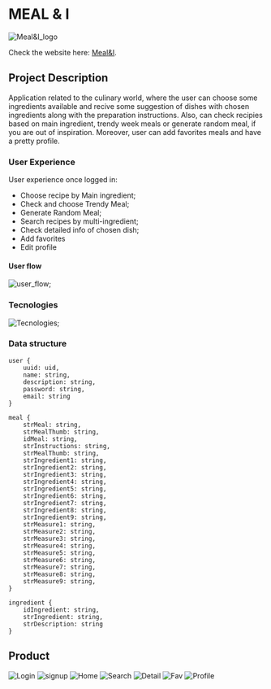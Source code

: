 # MEAL & I

![Meal&I_logo](src/assets/images/logo.2.png)

Check the website here: [Meal&I](https://meal-and-i.web.app/).

## Project Description

Application related to the culinary world, where the user can choose some ingredients available and recive some suggestion of dishes with chosen ingredients along with the preparation instructions.
Also, can check recipies based on main ingredient, trendy week meals or generate random meal, if you are out of inspiration. Moreover,  user can add favorites meals and have a pretty profile. 

### User Experience
User experience once logged in:
- Choose recipe by Main ingredient;
- Check and choose Trendy Meal;
- Generate Random Meal;
- Search recipes by multi-ingredient;
- Check detailed info of chosen dish;
- Add favorites
- Edit profile
#### User flow
![user_flow](src/assets/images/user_flow.png);

### Tecnologies
![Tecnologies](src/assets/images/tecnologies.png);

### Data structure
```
user {
    uuid: uid,
    name: string,
    description: string,
    password: string,
    email: string
}

meal {
    strMeal: string,
    strMealThumb: string,
    idMeal: string,
    strInstructions: string,
    strMealThumb: string,
    strIngredient1: string,
    strIngredient2: string,
    strIngredient3: string,
    strIngredient4: string,
    strIngredient5: string,
    strIngredient6: string,
    strIngredient7: string,
    strIngredient8: string,
    strIngredient9: string,
    strMeasure1: string,
    strMeasure2: string,
    strMeasure3: string,
    strMeasure4: string,
    strMeasure5: string,
    strMeasure6: string,
    strMeasure7: string,
    strMeasure8: string,
    strMeasure9: string,
}

ingredient {
    idIngredient: string,
    strIngredient: string,
    strDescription: string
} 
```
## Product
![Login](src/assets/images/app/app.login.png) ![signup](src/assets/images/app/app.signup.png) ![Home](src/assets/images/app/app.home.png) ![Search](src/assets/images/app/app.search.png) ![Detail](src/assets/images/app/app.detail.png) ![Fav](src/assets/images/app/app.favorites.png) ![Profile](src/assets/images/app/app.profile.png)
